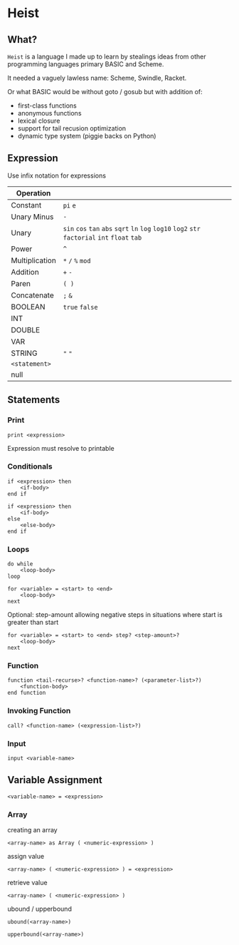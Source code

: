 
# Heist

## What?

`Heist` is a language I made up to learn by stealings ideas from other programming languages primary BASIC and Scheme.

It needed a vaguely lawless name: Scheme, Swindle, Racket.

Or what BASIC would be without goto / gosub but with addition of:
- first-class functions
- anonymous functions
- lexical closure
- support for tail recusion optimization
- dynamic type system (piggie backs on Python)


## Expression

Use infix notation for expressions

| Operation       |                                                                                 |
| --------------- | ------------------------------------------------------------------------------- |
| Constant        | `pi` `e`                                                                        |
| Unary Minus     | `-`                                                                             |
| Unary           | `sin` `cos` `tan` `abs` `sqrt` `ln` `log` `log10` `log2` `str` `factorial` `int` `float` `tab`             |
| Power           | `^`                                                                             |
| Multiplication  | `*` `/`  `%` `mod`                                                              |
| Addition        | `+` `-`                                                                         |
| Paren           | `( )`                                                                           |
| Concatenate     | `;`  `&`                                                                        |
| BOOLEAN         | `true` `false`                                                                  |
| INT             |                                                                                 |
| DOUBLE          |                                                                                 |
| VAR             |                                                                                 |
| STRING          | `"` `"`                                                                         |
| `<statement>`   |                                                                                 |
| null            |                                                                                 |


## Statements

### Print


```
print <expression>
```

Expression must resolve to printable

### Conditionals

```
if <expression> then
    <if-body>
end if
```

```
if <expression> then
    <if-body>
else
    <else-body>
end if
```

### Loops

``` 
do while
    <loop-body>
loop
```

```
for <variable> = <start> to <end>
    <loop-body>
next
```

Optional: step-amount allowing negative steps in situations where start is greater than start
```
for <variable> = <start> to <end> step? <step-amount>?
    <loop-body>
next
```

### Function

```
function <tail-recurse>? <function-name>? (<parameter-list>?)
    <function-body>
end function
```

### Invoking Function

```
call? <function-name> (<expression-list>?)
```

### Input

```
input <variable-name>
```

## Variable Assignment

```
<variable-name> = <expression>
```

### Array

creating an array
```
<array-name> as Array ( <numeric-expression> )
```

assign value
```
<array-name> ( <numeric-expression> ) = <expression>
```

retrieve value
```
<array-name> ( <numeric-expression> )
```

ubound / upperbound
```
ubound(<array-name>)

upperbound(<array-name>)
```

